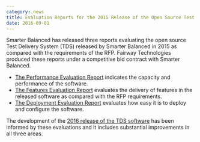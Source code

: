 ```yaml
---
category: news
title: Evaluation Reports for the 2015 Release of the Open Source Test Delivery System
date: 2016-09-01
---
```

Smarter Balanced has released three reports evaluating the open source Test Delivery System (TDS) released by Smarter Balanced in 2015 as compared with the requirements of the RFP. Fairway Technologies produced these reports under a competitive bid contract with Smarter Balanced.

* [The Performance Evaluation Report](http://www.smarterapp.org/documents/TDS_2015_Performance_Evaluation.pdf) indicates the capacity and performance of the software.
* [The Features Evaluation Report](http://www.smarterapp.org/documents/TDS_2015_Feature_Evaluation.pdf) evaluates the delivery of features in the released software as compared with the RFP requirements.
* [The Deployment Evaluation Report](http://www.smarterapp.org/documents/TDS_2015_Deployment_Evaluation.pdf) evaluates how easy it is to deploy and configure the software.
 
The development of the [2016 release of the TDS software](http://www.smarterapp.org/deployment/TDS_2016_Performance_Improvements.html) has been informed by these evaluations and it includes substantial improvements in all three areas.
